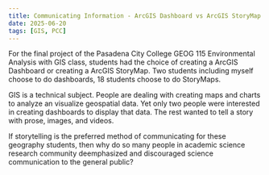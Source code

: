 ```yaml
---
title: Communicating Information - ArcGIS Dashboard vs ArcGIS StoryMap
date: 2025-06-20
tags: [GIS, PCC]
---
```


For the final project of the Pasadena City College GEOG 115 Environmental Analysis with GIS class, students had the choice of creating a ArcGIS Dashboard or creating a ArcGIS StoryMap. Two students including myself choose to do dashboards, 18 students choose to do StoryMaps.

GIS is a technical subject. People are dealing with creating maps and charts to analyze an visualize geospatial data. Yet only two people were interested in creating dashboards to display that data. The rest wanted to tell a story with prose, images, and videos.

If storytelling is the preferred method of communicating for these geography students, then why do so many people in academic science research community deemphasized and discouraged
science communication to the general public?
